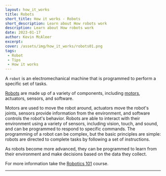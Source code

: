 ```yaml
---
layout: how_it_works
title: Robots
short_title: How it works - Robots
short_description: Learn about How robots work
description: Learn about How robots work
date: 2023-01-17
author: Kevin McAleer
excerpt: 
cover: /assets/img/how_it_works/robots01.png
tags:
 - Robot
 - Tips
 - How it works
---
```



A `robot` is an electromechanical machine that is programmed to perform a specific set of tasks.

[Robots](/resources/glossary#robot) are made up of a variety of components, including [motors](/resources/glossary#motor), actuators, sensors, and software.

Motors are used to move the robot around, actuators move the robot's joints, sensors provide information from the environment, and software controls the robot's behavior. Robots are able to interact with their environment using a variety of sensors, including vision, touch, and sound, and can be programmed to respond to specific commands. The programming of a robot can be complex, but the basic principles are simple: robots are directed to complete tasks by following a set of instructions.

As robots become more advanced, they can be programmed to learn from their environment and make decisions based on the data they collect.

For more information take the [Robotics 101](/learn/robotics_101/) course.

---
